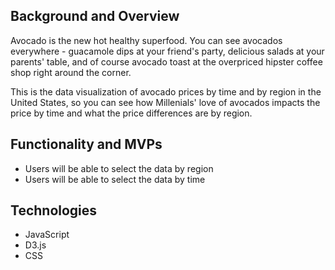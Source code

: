 ## Background and Overview 
Avocado is the new hot healthy superfood. You can see avocados everywhere - guacamole dips at your friend's party, delicious salads at your parents' table, and of course avocado toast at the overpriced hipster coffee shop right around the corner. 

This is the data visualization of avocado prices by time and by region in the United States, so you can see how Millenials' love of avocados impacts the price by time and what the price differences are by region. 

## Functionality and MVPs
* Users will be able to select the data by region
* Users will be able to select the data by time

## Technologies 
* JavaScript
* D3.js
* CSS